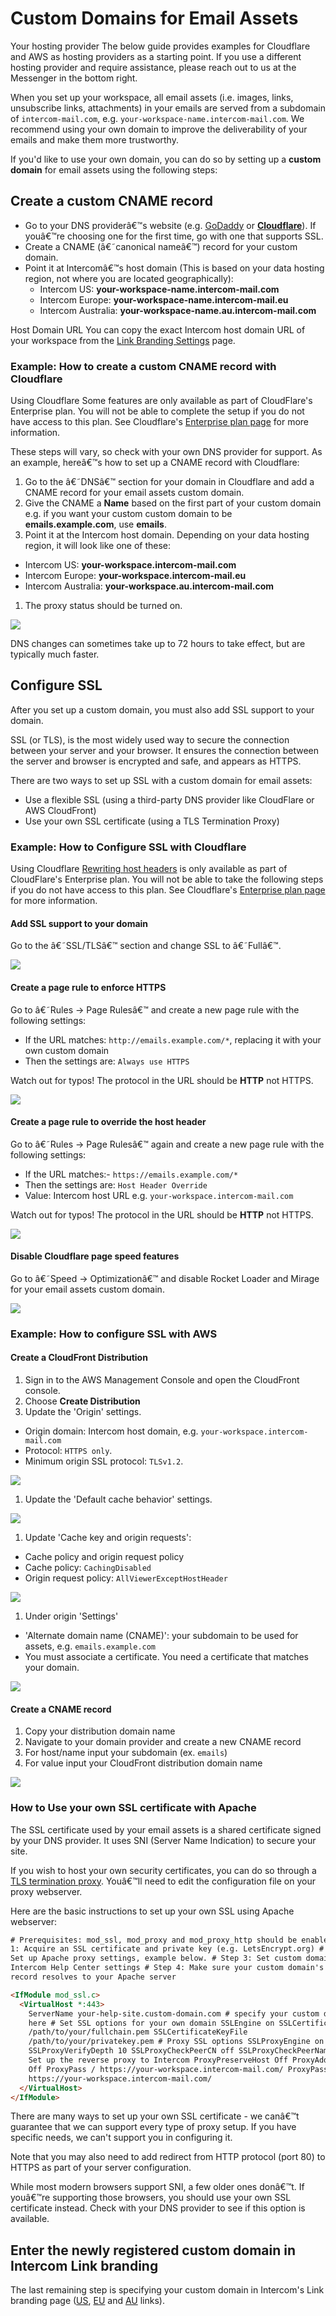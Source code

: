 # Custom Domains for Email Assets

Your hosting provider
The below guide provides examples for Cloudflare and AWS as hosting providers as a starting point. If you use a different hosting provider and require assistance, please reach out to us at the Messenger in the bottom right.

When you set up your workspace, all email assets (i.e. images, links, unsubscribe links, attachments) in your emails are served from a subdomain of `intercom-mail.com`, e.g. `your-workspace-name.intercom-mail.com`. We recommend using your own domain to improve the deliverability of your emails and make them more trustworthy.

If you'd like to use your own domain, you can do so by setting up a **custom domain** for email assets using the following steps:

## Create a custom CNAME record

- Go to your DNS providerâ€™s website (e.g. [GoDaddy](https://ie.godaddy.com/help/add-a-cname-record-19236) or **[Cloudflare](https://www.cloudflare.com/dns/)**). If youâ€™re choosing one for the first time, go with one that supports SSL.
- Create a CNAME (â€˜canonical nameâ€™) record for your custom domain.
- Point it at Intercomâ€™s host domain (This is based on your data hosting region, not where you are located geographically):
  - Intercom US: **your-workspace-name.intercom-mail.com**
  - Intercom Europe: **your-workspace-name.intercom-mail.eu**
  - Intercom Australia: **your-workspace-name.au.intercom-mail.com**

Host Domain URL
You can copy the exact Intercom host domain URL of your workspace from the [Link Branding Settings](https://app.intercom.com/a/apps/_/settings/email-custom-assets-domains) page.

### Example: How to create a custom CNAME record with Cloudflare

Using Cloudflare
Some features are only available as part of CloudFlare's Enterprise plan. You will not be able to complete the setup if you do not have access to this plan. See Cloudflare's [Enterprise plan page](https://www.cloudflare.com/plans/enterprise/) for more information.

These steps will vary, so check with your own DNS provider for support. As an example, hereâ€™s how to set up a CNAME record with Cloudflare:

1. Go to the â€˜DNSâ€™ section for your domain in Cloudflare and add a CNAME record for your email assets custom domain.
2. Give the CNAME a **Name** based on the first part of your custom domain e.g. if you want your custom custom domain to be **emails.example.com**, use **emails**.
3. Point it at the Intercom host domain. Depending on your data hosting region, it will look like one of these:

- Intercom US: **your-workspace.intercom-mail.com**
- Intercom Europe: **your-workspace.intercom-mail.eu**
- Intercom Australia: **your-workspace.au.intercom-mail.com**

1. The proxy status should be turned on.

![](/assets/2a15989-screenshot_2023-04-14_at_11.53.22.8e5c1988a4034318e8c1b8110835e67f3df23bc63f1a5f83af7d106b59103828.71a4f21c.png)

DNS changes can sometimes take up to 72 hours to take effect, but are typically much faster.

## Configure SSL

After you set up a custom domain, you must also add SSL support to your domain.

SSL (or TLS), is the most widely used way to secure the connection between your server and your browser. It ensures the connection between the server and browser is encrypted and safe, and appears as HTTPS.

There are two ways to set up SSL with a custom domain for email assets:

- Use a flexible SSL (using a third-party DNS provider like CloudFlare or AWS CloudFront)
- Use your own SSL certificate (using a TLS Termination Proxy)

### Example: How to Configure SSL with Cloudflare

Using Cloudflare
[Rewriting host headers](https://developers.cloudflare.com/support/page-rules/using-page-rules-to-rewrite-host-headers/) is only available as part of CloudFlare's Enterprise plan. You will not be able to take the following steps if you do not have access to this plan. See Cloudflare's [Enterprise plan page](https://www.cloudflare.com/plans/enterprise/) for more information.

#### Add SSL support to your domain

Go to the â€˜SSL/TLSâ€™ section and change SSL to â€˜Fullâ€™.

![](/assets/e7cc047-screenshot_2023-04-14_at_11.42.45.3637f43a256f19c8178554e4b6e3451945617f17e4500613cd41c44aa8b27a3f.71a4f21c.png)

#### Create a page rule to enforce HTTPS

Go to â€˜Rules -> Page Rulesâ€™ and create a new page rule with the following settings:

- If the URL matches: `http://emails.example.com/*`, replacing it with your own custom domain
- Then the settings are: `Always use HTTPS`

Watch out for typos! The protocol in the URL should be **HTTP** not HTTPS.

![](/assets/7162539-screenshot_2023-04-14_at_11.55.11.b0f3abbc17cb27dc18ad65564e8f00d1c818a2acd9d0db4ae70e4321c3e19443.71a4f21c.png)

#### Create a page rule to override the host header

Go to â€˜Rules -> Page Rulesâ€™ again and create a new page rule with the following settings:

- If the URL matches:- `https://emails.example.com/*`
- Then the settings are: `Host Header Override`
- Value: Intercom host URL e.g. `your-workspace.intercom-mail.com`

Watch out for typos! The protocol in the URL should be **HTTP** not HTTPS.

![](/assets/b75f71d-screenshot_2023-04-14_at_11.58.39.830cde40fb6651f69220a9a87fd9960f54342f0afcd97366f243aca74b2ee8e7.71a4f21c.png)

#### Disable Cloudflare page speed features

Go to â€˜Speed -> Optimizationâ€™ and disable Rocket Loader and Mirage for your email assets custom domain.

![](/assets/f091834-screenshot_2023-04-14_at_12.01.29.ce223c10ee12517f15da22365a667ee8399f6fd9b1e7bebc38be317428e6b46c.71a4f21c.png)

### Example: How to configure SSL with AWS

#### Create a CloudFront Distribution

1. Sign in to the AWS Management Console and open the CloudFront console.
2. Choose **Create Distribution**
3. Update the 'Origin' settings.

- Origin domain: Intercom host domain, e.g. `your-workspace.intercom-mail.com`
- Protocol: `HTTPS only`.
- Minimum origin SSL protocol: `TLSv1.2`.

![](/assets/87a9469-us-east-1.console.aws.amazon.com_cloudfront_v3_home_regionus-east-1_2.2a85a9599d90c162a88269f53102c9879c01c2210e0d3a4dd4c779e01545f8bf.71a4f21c.png)

1. Update the 'Default cache behavior' settings.

![](/assets/bde0d94-screenshot_2023-04-14_at_12.18.01.51fb7b45585c16780d5b007da2148eb14981a54c781bc84a8230194c21fb21bd.71a4f21c.png)

1. Update 'Cache key and origin requests':

- Cache policy and origin request policy
- Cache policy: `CachingDisabled`
- Origin request policy: `AllViewerExceptHostHeader`

![](/assets/7d8650a-screenshot_2023-04-14_at_12.18.08.ddc9e5a9f90d38bc3114728e0dc40c110f5e26ef23dcc1b0154eb4846ec00b0c.71a4f21c.png)

1. Under origin 'Settings'

- 'Alternate domain name (CNAME)': your subdomain to be used for assets, e.g. `emails.example.com`
- You must associate a certificate. You need a certificate that matches your domain.

![](/assets/b5621a1-us-east-1.console.aws.amazon.com_cloudfront_v3_home_regionus-east-1_5.3802a8a42ae75436b8973615cf72ea84ae686e3350a078aebc71d483941f9a15.71a4f21c.png)

#### Create a CNAME record

1. Copy your distribution domain name
2. Navigate to your domain provider and create a new CNAME record
3. For host/name input your subdomain (ex. `emails`)
4. For value input your CloudFront distribution domain name

![](/assets/ed2a1db-5.392163e3af2626aace2e0e96e52cb0f97ea7822750b6af569608557c993457c7.71a4f21c.png)

### How to Use your own SSL certificate with Apache

The SSL certificate used by your email assets is a shared certificate signed by your DNS provider. It uses SNI (Server Name Indication) to secure your site.

If you wish to host your own security certificates, you can do so through a [TLS termination proxy](https://en.wikipedia.org/wiki/TLS_termination_proxy). Youâ€™ll need to edit the configuration file on your proxy webserver.

Here are the basic instructions to set up your own SSL using Apache webserver:

```html
# Prerequisites: mod_ssl, mod_proxy and mod_proxy_http should be enabled # Step
1: Acquire an SSL certificate and private key (e.g. LetsEncrypt.org) # Step 2:
Set up Apache proxy settings, example below. # Step 3: Set custom domain in
Intercom Help Center settings # Step 4: Make sure your custom domain's DNS
record resolves to your Apache server

<IfModule mod_ssl.c>
  <VirtualHost *:443>
    ServerName your-help-site.custom-domain.com # specify your custom domain
    here # Set SSL options for your own domain SSLEngine on SSLCertificateFile
    /path/to/your/fullchain.pem SSLCertificateKeyFile
    /path/to/your/privatekey.pem # Proxy SSL options SSLProxyEngine on
    SSLProxyVerifyDepth 10 SSLProxyCheckPeerCN off SSLProxyCheckPeerName on #
    Set up the reverse proxy to Intercom ProxyPreserveHost Off ProxyAddHeaders
    Off ProxyPass / https://your-workspace.intercom-mail.com/ ProxyPassReverse /
    https://your-workspace.intercom-mail.com/
  </VirtualHost>
</IfModule>
```

There are many ways to set up your own SSL certificate - we canâ€™t guarantee that we can support every type of proxy setup. If you have specific needs, we can't support you in configuring it.

Note that you may also need to add redirect from HTTP protocol (port 80) to HTTPS as part of your server configuration.

While most modern browsers support SNI, a few older ones donâ€™t. If youâ€™re supporting those browsers, you should use your own SSL certificate instead. Check with your DNS provider to see if this option is available.

## Enter the newly registered custom domain in Intercom Link branding

The last remaining step is specifying your custom domain in Intercom's Link branding page ([US](https://app.intercom.com/a/apps/_/settings/email-custom-assets-domains), [EU](https://app.eu.intercom.com/a/apps/_/settings/email-custom-assets-domains) and [AU](https://app.au.intercom.com/a/apps/_/settings/email-custom-assets-domains) links).
